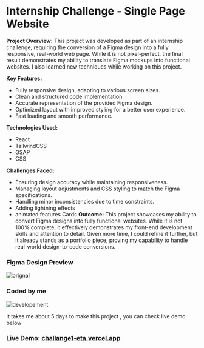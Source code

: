 
# Internship Challenge - Single Page Website

**Project Overview:**
This project was developed as part of an internship challenge, requiring the conversion of a Figma design into a fully responsive, real-world web page. While it is not pixel-perfect, the final result demonstrates my ability to translate Figma mockups into functional websites. I also learned new techniques while working on this project.

**Key Features:**

- Fully responsive design, adapting to various screen sizes.
- Clean and structured code implementation.
- Accurate representation of the provided Figma design.
- Optimized layout with improved styling for a better user experience.
- Fast loading and smooth performance.

**Technologies Used:**

- React
- TailwindCSS
- GSAP
- CSS

**Challenges Faced:**

- Ensuring design accuracy while maintaining responsiveness.
- Managing layout adjustments and CSS styling to match the Figma specifications.
- Handling minor inconsistencies due to time constraints.
- Adding lightning effects
- animated features Cards
**Outcome:**
This project showcases my ability to convert Figma designs into fully functional websites. While it is not 100% complete, it effectively demonstrates my front-end development skills and attention to detail. Given more time, I could refine it further, but it already stands as a  portfolio piece, proving my capability to handle real-world design-to-code conversions.

### Figma Design Preview
![orignal](./public/orignal.gif)

### Coded by me
![developement](./public/developer.gif)

It takes me about 5 days to make this project , you can check live demo below

### Live Demo: [challange1-eta.vercel.app](https://challange1-eta.vercel.app/)
